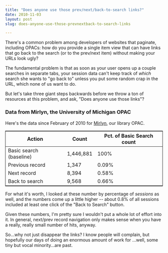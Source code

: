 ```yaml
---
title: "Does anyone use those prev/next/back-to-search links?"
date: 2010-11-03
layout: post
slug: does-anyone-use-those-prevnextback-to-search-links

---
```


There's a common problem among developers of websites that paginate, including OPACs: how do you provide a single item view that can have links that go back to the search (or to the prev/next item) without making your URLs look ugly?

The fundamental problem is that as soon as your user opens up a couple searches in separate tabs, your session data can't keep track of *which* search she wants to "go back to" unless you put some random crap in the URL, which none of us want to do.

But let's take three giant steps backwards before we throw a ton of resources at this problem, and ask, "Does anyone use those links"?

### Data from Mirlyn, the University of Michigan OPAC

Here's the data since February of 2010 for [Mirlyn](http://mirlyn.lib.umich.edu/), our library OPAC.

<table style="border: 1pt solid;">
<thead>
<tr>
<th>Action</th>
<th>Count</th>
<th>Pct. of Basic Search count</th>
</tr>
</thead>
<tbody>
<tr>
<td>Basic search (baseline)</td>
<td>1,446,881</td>
<td>100%</td>
</tr>
<tr>
<td>Previous record</td>
<td>1,347</td>
<td>0.09%</td>
</tr>
<tr>
<td>Next record</td>
<td>8,394</td>
<td>0.58%</td>
</tr>
<tr>
<td>Back to search</td>
<td>9,568</td>
<td>0.66%</td>
</tr>
</tbody>
</table>

For what it's worth, I looked at these number by percentage of *sessions* as well, and the numbers come up a little higher -- about 0.8% of all sessions included at least one click of the "Back to Search" button.

Given these numbers, I'm pretty sure I wouldn't put a whole lot of effort into it. In general, next/prev record navigation only makes sense when you have a really, really small number of hits, anyway.

So...why not just disappear the links? I know people will complain, but hopefully our days of doing an enormous amount of work for ...well, some tiny but vocal minority...are past.

